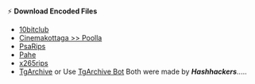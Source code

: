 ⚡️ **Download Encoded Files**

- [10bitclub](https://10bitclub.tech)
- [Cinemakottaga >> Poolla](https://poolla.one)
- [PsaRips](https://psa.wf)
- [Pahe](https://pahe.ink)
- [x265rips](http://x265rips.co)
- [TgArchive](http://tgarchive.eu.org) or Use [TgArchive Bot](https://telegram.me/TgarchiveeuorgBot) Both were made by <b><i>Hashhackers</i></b>.....
